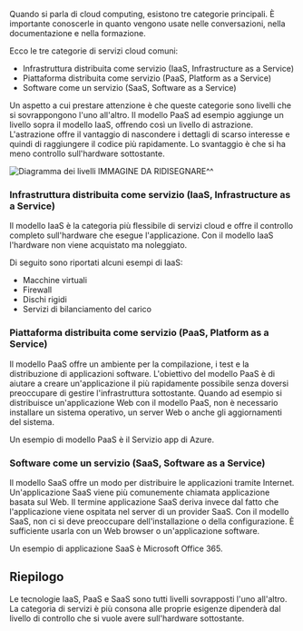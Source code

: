 Quando si parla di cloud computing, esistono tre categorie principali. È importante conoscerle in quanto vengono usate nelle conversazioni, nella documentazione e nella formazione.

Ecco le tre categorie di servizi cloud comuni:

- Infrastruttura distribuita come servizio (IaaS, Infrastructure as a Service)
- Piattaforma distribuita come servizio (PaaS, Platform as a Service)
- Software come un servizio (SaaS, Software as a Service)

Un aspetto a cui prestare attenzione è che queste categorie sono livelli che si sovrappongono l'uno all'altro. Il modello PaaS ad esempio aggiunge un livello sopra il modello IaaS, offrendo così un livello di astrazione. L'astrazione offre il vantaggio di nascondere i dettagli di scarso interesse e quindi di raggiungere il codice più rapidamente. Lo svantaggio è che si ha meno controllo sull'hardware sottostante.

![Diagramma dei livelli](../media-drafts/5-layer-diagram.jpg) IMMAGINE DA RIDISEGNARE^^

### <a name="infrastructure-as-a-service-iaas"></a>Infrastruttura distribuita come servizio (IaaS, Infrastructure as a Service)

Il modello IaaS è la categoria più flessibile di servizi cloud e offre il controllo completo sull'hardware che esegue l'applicazione. Con il modello IaaS l'hardware non viene acquistato ma noleggiato.

Di seguito sono riportati alcuni esempi di IaaS:

- Macchine virtuali
- Firewall
- Dischi rigidi
- Servizi di bilanciamento del carico

### <a name="platform-as-a-service-paas"></a>Piattaforma distribuita come servizio (PaaS, Platform as a Service)

Il modello PaaS offre un ambiente per la compilazione, i test e la distribuzione di applicazioni software. L'obiettivo del modello PaaS è di aiutare a creare un'applicazione il più rapidamente possibile senza doversi preoccupare di gestire l'infrastruttura sottostante. Quando ad esempio si distribuisce un'applicazione Web con il modello PaaS, non è necessario installare un sistema operativo, un server Web o anche gli aggiornamenti del sistema. 

Un esempio di modello PaaS è il Servizio app di Azure.

### <a name="software-as-a-service-saas"></a>Software come un servizio (SaaS, Software as a Service)

Il modello SaaS offre un modo per distribuire le applicazioni tramite Internet. Un'applicazione SaaS viene più comunemente chiamata applicazione basata sul Web. Il termine applicazione SaaS deriva invece dal fatto che l'applicazione viene ospitata nel server di un provider SaaS. Con il modello SaaS, non ci si deve preoccupare dell'installazione o della configurazione. È sufficiente usarla con un Web browser o un'applicazione software. 

Un esempio di applicazione SaaS è Microsoft Office 365.

## <a name="summary"></a>Riepilogo

Le tecnologie IaaS, PaaS e SaaS sono tutti livelli sovrapposti l'uno all'altro. La categoria di servizi è più consona alle proprie esigenze dipenderà dal livello di controllo che si vuole avere sull'hardware sottostante.
